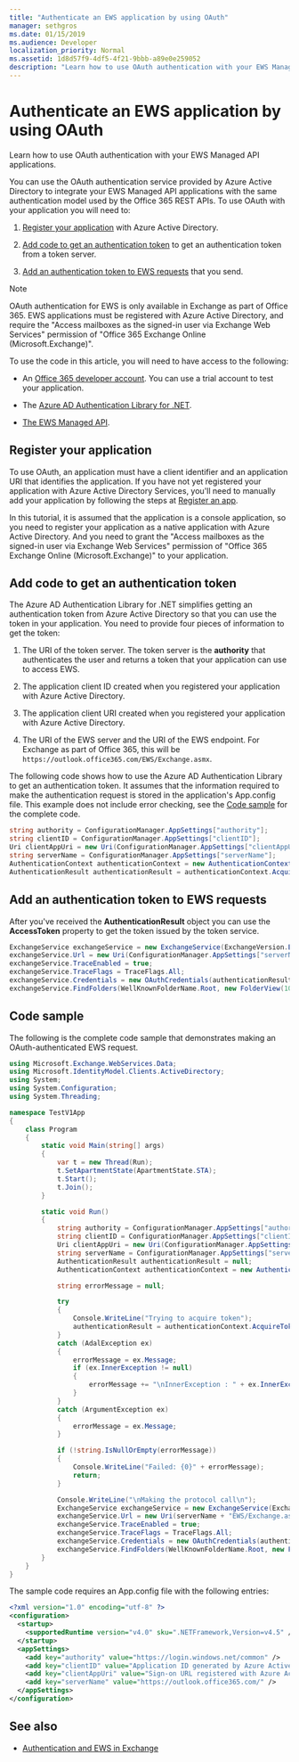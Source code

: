 ```yaml
---
title: "Authenticate an EWS application by using OAuth"
manager: sethgros
ms.date: 01/15/2019
ms.audience: Developer
localization_priority: Normal
ms.assetid: 1d8d57f9-4df5-4f21-9bbb-a89e0e259052
description: "Learn how to use OAuth authentication with your EWS Managed API applications."
---
```


# Authenticate an EWS application by using OAuth

Learn how to use OAuth authentication with your EWS Managed API applications.
  
You can use the OAuth authentication service provided by Azure Active Directory to integrate your EWS Managed API applications with the same authentication model used by the Office 365 REST APIs. To use OAuth with your application you will need to:
  
1. [Register your application](#bk_register) with Azure Active Directory. 
    
2. [Add code to get an authentication token](#bk_getToken) to get an authentication token from a token server. 
    
3. [Add an authentication token to EWS requests](#bk_useToken) that you send. 
    
> [!NOTE]
> OAuth authentication for EWS is only available in Exchange as part of Office 365. EWS applications must be registered with Azure Active Directory, and require the "Access mailboxes as the signed-in user via Exchange Web Services" permission of "Office 365 Exchange Online (Microsoft.Exchange)". 
  
To use the code in this article, you will need to have access to the following:
  
- An [Office 365 developer account](https://docs.microsoft.com/en-us/office/developer-program/office-365-developer-program). You can use a trial account to test your application.
    
- The [Azure AD Authentication Library for .NET](https://docs.microsoft.com/en-us/azure/active-directory/develop/active-directory-authentication-libraries).
    
- [The EWS Managed API](https://github.com/officedev/ews-managed-api).

<a name="bk_register"> </a>

## Register your application

To use OAuth, an application must have a client identifier and an application URI that identifies the application. If you have not yet registered your application with Azure Active Directory Services, you'll need to manually add your application by following the steps at [Register an app](https://docs.microsoft.com/en-us/azure/active-directory/develop/quickstart-v1-add-azure-ad-app). 

In this tutorial, it is assumed that the application is a console application, so you need to register your application as a native application with Azure Active Directory. And you need to grant the "Access mailboxes as the signed-in user via Exchange Web Services" permission of "Office 365 Exchange Online (Microsoft.Exchange)" to your application. 

<a name="bk_getToken"> </a>

## Add code to get an authentication token

The Azure AD Authentication Library for .NET simplifies getting an authentication token from Azure Active Directory so that you can use the token in your application. You need to provide four pieces of information to get the token:
  
1. The URI of the token server. The token server is the **authority** that authenticates the user and returns a token that your application can use to access EWS. 
    
2. The application client ID created when you registered your application with Azure Active Directory.
    
3. The application client URI created when you registered your application with Azure Active Directory.
    
4. The URI of the EWS server and the URI of the EWS endpoint. For Exchange as part of Office 365, this will be `https://outlook.office365.com/EWS/Exchange.asmx`.
    
The following code shows how to use the Azure AD Authentication Library to get an authentication token. It assumes that the information required to make the authentication request is stored in the application's App.config file. This example does not include error checking, see the [Code sample](#bk_codeSample) for the complete code. 
  
```cs
string authority = ConfigurationManager.AppSettings["authority"];
string clientID = ConfigurationManager.AppSettings["clientID"];
Uri clientAppUri = new Uri(ConfigurationManager.AppSettings["clientAppUri"]);
string serverName = ConfigurationManager.AppSettings["serverName"];
AuthenticationContext authenticationContext = new AuthenticationContext(authority, false);
AuthenticationResult authenticationResult = authenticationContext.AcquireTokenAsync(serverName, clientID, clientAppUri, new PlatformParameters(PromptBehavior.Always)).Result;
```

<a name="bk_useToken"> </a>

## Add an authentication token to EWS requests

After you've received the **AuthenticationResult** object you can use the **AccessToken** property to get the token issued by the token service. 
  
```cs
ExchangeService exchangeService = new ExchangeService(ExchangeVersion.Exchange2013_SP1);
exchangeService.Url = new Uri(ConfigurationManager.AppSettings["serverName"] + "EWS/Exchange.asmx");
exchangeService.TraceEnabled = true;
exchangeService.TraceFlags = TraceFlags.All;
exchangeService.Credentials = new OAuthCredentials(authenticationResult.AccessToken);
exchangeService.FindFolders(WellKnownFolderName.Root, new FolderView(10));
```

<a name="bk_codeSample"> </a>

## Code sample

The following is the complete code sample that demonstrates making an OAuth-authenticated EWS request.
  
```cs
using Microsoft.Exchange.WebServices.Data;
using Microsoft.IdentityModel.Clients.ActiveDirectory;
using System;
using System.Configuration;
using System.Threading;

namespace TestV1App
{
    class Program
    {
        static void Main(string[] args)
        {
            var t = new Thread(Run);
            t.SetApartmentState(ApartmentState.STA);
            t.Start();
            t.Join();
        }

        static void Run()
        {
            string authority = ConfigurationManager.AppSettings["authority"];
            string clientID = ConfigurationManager.AppSettings["clientID"];
            Uri clientAppUri = new Uri(ConfigurationManager.AppSettings["clientAppUri"]);
            string serverName = ConfigurationManager.AppSettings["serverName"];
            AuthenticationResult authenticationResult = null;
            AuthenticationContext authenticationContext = new AuthenticationContext(authority, false);

            string errorMessage = null;

            try
            {
                Console.WriteLine("Trying to acquire token");
                authenticationResult = authenticationContext.AcquireTokenAsync(serverName, clientID, clientAppUri, new PlatformParameters(PromptBehavior.Always)).Result;
            }
            catch (AdalException ex)
            {
                errorMessage = ex.Message;
                if (ex.InnerException != null)
                {
                    errorMessage += "\nInnerException : " + ex.InnerException.Message;
                }
            }
            catch (ArgumentException ex)
            {
                errorMessage = ex.Message;
            }

            if (!string.IsNullOrEmpty(errorMessage))
            {
                Console.WriteLine("Failed: {0}" + errorMessage);
                return;
            }

            Console.WriteLine("\nMaking the protocol call\n");
            ExchangeService exchangeService = new ExchangeService(ExchangeVersion.Exchange2013_SP1);
            exchangeService.Url = new Uri(serverName + "EWS/Exchange.asmx");
            exchangeService.TraceEnabled = true;
            exchangeService.TraceFlags = TraceFlags.All;
            exchangeService.Credentials = new OAuthCredentials(authenticationResult.AccessToken);
            exchangeService.FindFolders(WellKnownFolderName.Root, new FolderView(10));
        }
    }
}
```

The sample code requires an App.config file with the following entries:
  
```xml
<?xml version="1.0" encoding="utf-8" ?>
<configuration>
  <startup> 
    <supportedRuntime version="v4.0" sku=".NETFramework,Version=v4.5" />
  </startup>
  <appSettings>
    <add key="authority" value="https://login.windows.net/common" />
    <add key="clientID" value="Application ID generated by Azure Active Directory"/>
    <add key="clientAppUri" value="Sign-on URL registered with Azure Active Directory"/>
    <add key="serverName" value="https://outlook.office365.com/" />
  </appSettings>
</configuration>
```

## See also

- [Authentication and EWS in Exchange](authentication-and-ews-in-exchange.md)    

    

